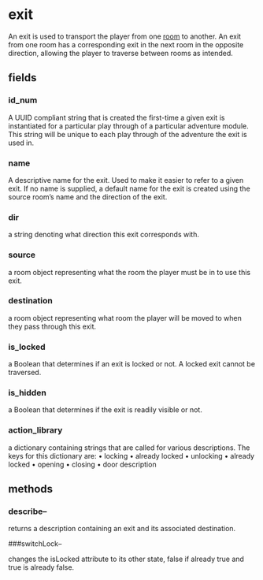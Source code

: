 # exit

An exit is used to transport the player from one [room](https://github.com/TorroesPrime/RoomOneOhOne/blob/main/design/CLS_room.md) to another. An exit from one room has a corresponding exit in the next room in the opposite direction, allowing the player to traverse between rooms as intended.

## fields

### id_num

A UUID compliant string that is created the first-time a given exit is instantiated for a particular play through of a particular adventure module. This string will be unique to each play through of the adventure the exit is used in.

### name

A descriptive name for the exit. Used to make it easier to refer to a given exit. If no name is supplied, a default name for the exit is created using the source room’s name and the direction of the exit.

### dir

a string denoting what direction this exit corresponds with.

### source

a room object representing what the room the player must be in to use this exit.

### destination

a room object representing what room the player will be moved to when they pass through this exit.

### is_locked

a Boolean that determines if an exit is locked or not. A locked exit cannot be traversed.

### is_hidden

a Boolean that determines if the exit is readily visible or not.

### action_library

a dictionary containing strings that are called for various descriptions. The keys for this dictionary are:
•	locking
•	already locked
•	unlocking
•	already locked
•	opening
•	closing
•	door description

## methods

### describe–

returns a description containing an exit and its associated destination.

###switchLock–

changes the isLocked attribute to its other state, false if already true and true is already false. 
